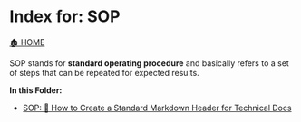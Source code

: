 <link rel="stylesheet" href="../_css/main.css">

# Index for: SOP

[🏚️ HOME](../README.md)

<section class="ehw-doc-descr">

SOP stands for **standard operating procedure** and basically refers to a set of steps that can be repeated for expected results.

</section>

**In this Folder:**


- [SOP: 🧾 How to Create a Standard Markdown Header for Technical Docs](/sop/sop-create-kb-header.md)
